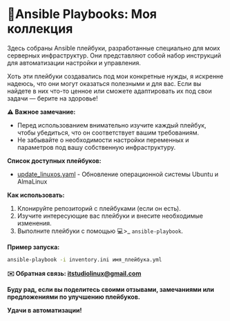 # 🚀Ansible Playbooks: Моя коллекция

Здесь собраны Ansible плейбуки, разработанные специально для моих серверных инфраструктур. Они представляют собой набор инструкций для автоматизации настройки и управления. 

Хоть эти плейбуки создавались под мои конкретные нужды, я искренне надеюсь, что они могут оказаться полезными и для вас. Если вы найдете в них что-то ценное или сможете адаптировать их под свои задачи — берите на здоровье!

**⚠️ Важное замечание:**

*   Перед использованием внимательно изучите каждый плейбук, чтобы убедиться, что он соответствует вашим требованиям.
*   Не забывайте о необходимости настройки переменных и параметров под вашу собственную инфраструктуру.

**Список доступных плейбуков:**

*   [update_linuxos.yaml](https://github.com/Dobrov-Rizhov/Ansible/blob/main/update_linuxos.yaml) - Обновление операционной системы Ubuntu и AlmaLinux

**Как использовать:**

1.  Клонируйте репозиторий с плейбуками (если он есть).
2.  Изучите интересующие вас плейбуки и внесите необходимые изменения.
3.  Выполните плейбуки с помощью 💻>_ `ansible-playbook`.
 
**Пример запуска:**

```bash
ansible-playbook -i inventory.ini имя_плейбука.yml
```
**✉️ Обратная связь: itstudiolinux@gmail.com**

**Буду рад, если вы поделитесь своими отзывами, замечаниями или предложениями по улучшению плейбуков.**

**Удачи в автоматизации!**
